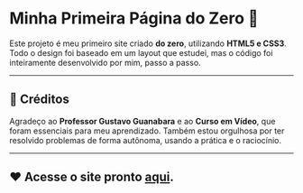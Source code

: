 # Minha Primeira Página do Zero 🚀

Este projeto é meu primeiro site criado **do zero**, utilizando **HTML5 e CSS3**. Todo o design foi baseado em um layout que estudei, mas o código foi inteiramente desenvolvido por mim, passo a passo.

---

## 🙌 Créditos

Agradeço ao **Professor Gustavo Guanabara** e ao **Curso em Vídeo**, que foram essenciais para meu aprendizado. Também estou orgulhosa por ter resolvido problemas de forma autônoma, usando a prática e o raciocínio.

---

## ❤ Acesse o site pronto [aqui](https://shanakellyy.github.io/android/).
